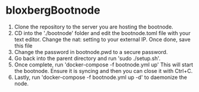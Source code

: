 # bloxbergBootnode


1. Clone the repository to the server you are hosting the bootnode.
2. CD into the './bootnode' folder and edit the bootnode.toml file with your text editor. Change the nat: setting to your external IP. Once done, save this file
3. Change the password in bootnode.pwd to a secure password.
4. Go back into the parent directory and run 'sudo ./setup.sh'.
5. Once complete, run 'docker-compose -f bootnode.yml up' This will start the bootnode. Ensure it is syncing and then you can close it with Ctrl+C.
6. Lastly, run 'docker-compose -f bootnode.yml up -d' to daemonize the node.
